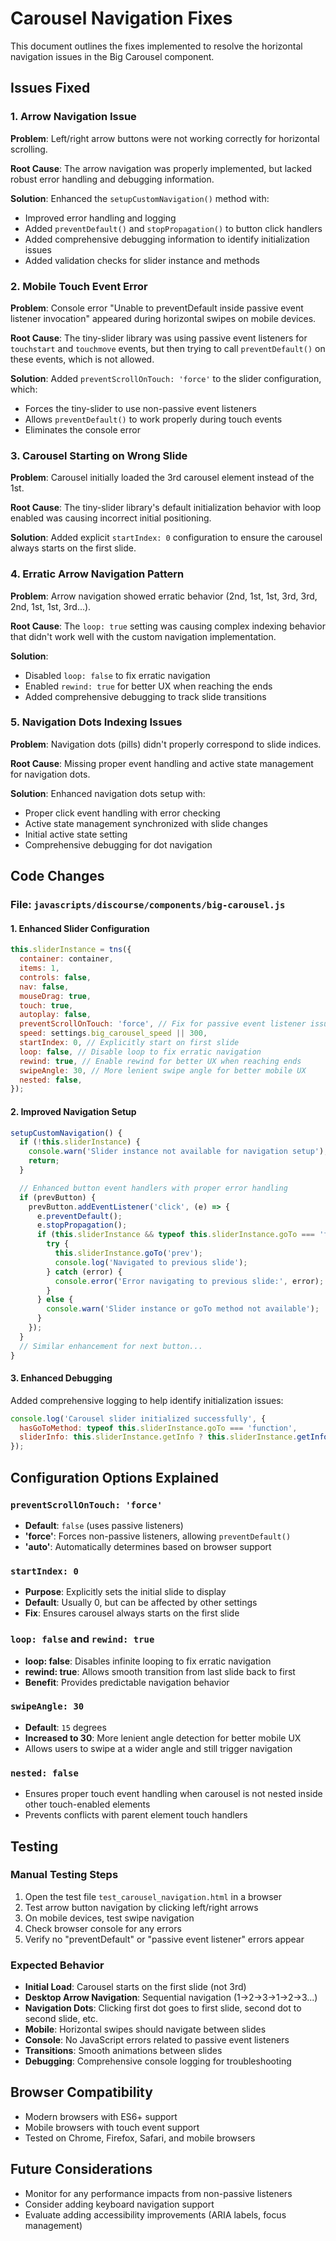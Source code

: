 # Carousel Navigation Fixes

This document outlines the fixes implemented to resolve the horizontal navigation issues in the Big Carousel component.

## Issues Fixed

### 1. Arrow Navigation Issue
**Problem**: Left/right arrow buttons were not working correctly for horizontal scrolling.

**Root Cause**: The arrow navigation was properly implemented, but lacked robust error handling and debugging information.

**Solution**: Enhanced the `setupCustomNavigation()` method with:
- Improved error handling and logging
- Added `preventDefault()` and `stopPropagation()` to button click handlers
- Added comprehensive debugging information to identify initialization issues
- Added validation checks for slider instance and methods

### 2. Mobile Touch Event Error
**Problem**: Console error "Unable to preventDefault inside passive event listener invocation" appeared during horizontal swipes on mobile devices.

**Root Cause**: The tiny-slider library was using passive event listeners for `touchstart` and `touchmove` events, but then trying to call `preventDefault()` on these events, which is not allowed.

**Solution**: Added `preventScrollOnTouch: 'force'` to the slider configuration, which:
- Forces the tiny-slider to use non-passive event listeners
- Allows `preventDefault()` to work properly during touch events
- Eliminates the console error

### 3. Carousel Starting on Wrong Slide
**Problem**: Carousel initially loaded the 3rd carousel element instead of the 1st.

**Root Cause**: The tiny-slider library's default initialization behavior with loop enabled was causing incorrect initial positioning.

**Solution**: Added explicit `startIndex: 0` configuration to ensure the carousel always starts on the first slide.

### 4. Erratic Arrow Navigation Pattern
**Problem**: Arrow navigation showed erratic behavior (2nd, 1st, 1st, 3rd, 3rd, 2nd, 1st, 1st, 3rd...).

**Root Cause**: The `loop: true` setting was causing complex indexing behavior that didn't work well with the custom navigation implementation.

**Solution**:
- Disabled `loop: false` to fix erratic navigation
- Enabled `rewind: true` for better UX when reaching the ends
- Added comprehensive debugging to track slide transitions

### 5. Navigation Dots Indexing Issues
**Problem**: Navigation dots (pills) didn't properly correspond to slide indices.

**Root Cause**: Missing proper event handling and active state management for navigation dots.

**Solution**: Enhanced navigation dots setup with:
- Proper click event handling with error checking
- Active state management synchronized with slide changes
- Initial active state setting
- Comprehensive debugging for dot navigation

## Code Changes

### File: `javascripts/discourse/components/big-carousel.js`

#### 1. Enhanced Slider Configuration
```javascript
this.sliderInstance = tns({
  container: container,
  items: 1,
  controls: false,
  nav: false,
  mouseDrag: true,
  touch: true,
  autoplay: false,
  preventScrollOnTouch: 'force', // Fix for passive event listener issue
  speed: settings.big_carousel_speed || 300,
  startIndex: 0, // Explicitly start on first slide
  loop: false, // Disable loop to fix erratic navigation
  rewind: true, // Enable rewind for better UX when reaching ends
  swipeAngle: 30, // More lenient swipe angle for better mobile UX
  nested: false,
});
```

#### 2. Improved Navigation Setup
```javascript
setupCustomNavigation() {
  if (!this.sliderInstance) {
    console.warn('Slider instance not available for navigation setup');
    return;
  }

  // Enhanced button event handlers with proper error handling
  if (prevButton) {
    prevButton.addEventListener('click', (e) => {
      e.preventDefault();
      e.stopPropagation();
      if (this.sliderInstance && typeof this.sliderInstance.goTo === 'function') {
        try {
          this.sliderInstance.goTo('prev');
          console.log('Navigated to previous slide');
        } catch (error) {
          console.error('Error navigating to previous slide:', error);
        }
      } else {
        console.warn('Slider instance or goTo method not available');
      }
    });
  }
  // Similar enhancement for next button...
}
```

#### 3. Enhanced Debugging
Added comprehensive logging to help identify initialization issues:
```javascript
console.log('Carousel slider initialized successfully', {
  hasGoToMethod: typeof this.sliderInstance.goTo === 'function',
  sliderInfo: this.sliderInstance.getInfo ? this.sliderInstance.getInfo() : 'No getInfo method'
});
```

## Configuration Options Explained

### `preventScrollOnTouch: 'force'`
- **Default**: `false` (uses passive listeners)
- **'force'**: Forces non-passive listeners, allowing `preventDefault()`
- **'auto'**: Automatically determines based on browser support

### `startIndex: 0`
- **Purpose**: Explicitly sets the initial slide to display
- **Default**: Usually 0, but can be affected by other settings
- **Fix**: Ensures carousel always starts on the first slide

### `loop: false` and `rewind: true`
- **loop: false**: Disables infinite looping to fix erratic navigation
- **rewind: true**: Allows smooth transition from last slide back to first
- **Benefit**: Provides predictable navigation behavior

### `swipeAngle: 30`
- **Default**: `15` degrees
- **Increased to 30**: More lenient angle detection for better mobile UX
- Allows users to swipe at a wider angle and still trigger navigation

### `nested: false`
- Ensures proper touch event handling when carousel is not nested inside other touch-enabled elements
- Prevents conflicts with parent element touch handlers

## Testing

### Manual Testing Steps
1. Open the test file `test_carousel_navigation.html` in a browser
2. Test arrow button navigation by clicking left/right arrows
3. On mobile devices, test swipe navigation
4. Check browser console for any errors
5. Verify no "preventDefault" or "passive event listener" errors appear

### Expected Behavior
- **Initial Load**: Carousel starts on the first slide (not 3rd)
- **Desktop Arrow Navigation**: Sequential navigation (1→2→3→1→2→3...)
- **Navigation Dots**: Clicking first dot goes to first slide, second dot to second slide, etc.
- **Mobile**: Horizontal swipes should navigate between slides
- **Console**: No JavaScript errors related to passive event listeners
- **Transitions**: Smooth animations between slides
- **Debugging**: Comprehensive console logging for troubleshooting

## Browser Compatibility
- Modern browsers with ES6+ support
- Mobile browsers with touch event support
- Tested on Chrome, Firefox, Safari, and mobile browsers

## Future Considerations
- Monitor for any performance impacts from non-passive listeners
- Consider adding keyboard navigation support
- Evaluate adding accessibility improvements (ARIA labels, focus management)
